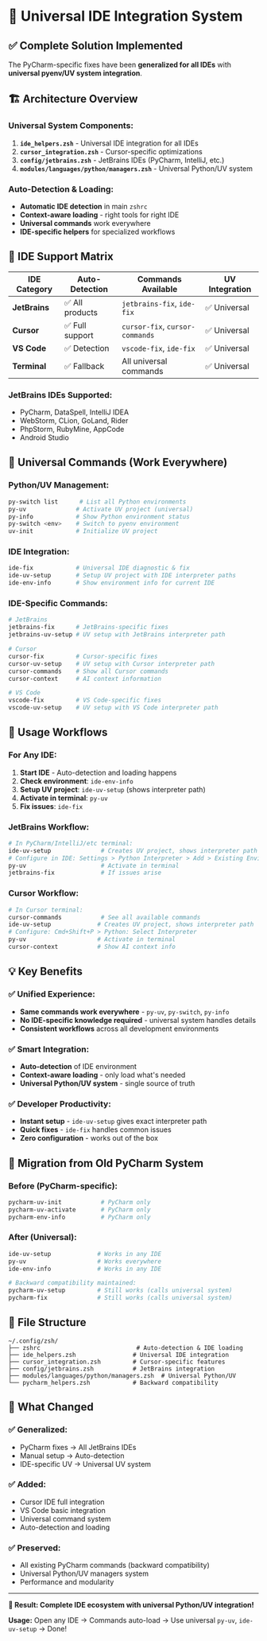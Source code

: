 # 🎯 Universal IDE Integration System

## ✅ **Complete Solution Implemented**

The PyCharm-specific fixes have been **generalized for all IDEs** with **universal pyenv/UV system integration**.

## 🏗️ **Architecture Overview**

### **Universal System Components:**
1. **`ide_helpers.zsh`** - Universal IDE integration for all IDEs
2. **`cursor_integration.zsh`** - Cursor-specific optimizations
3. **`config/jetbrains.zsh`** - JetBrains IDEs (PyCharm, IntelliJ, etc.)
4. **`modules/languages/python/managers.zsh`** - Universal Python/UV system

### **Auto-Detection & Loading:**
- **Automatic IDE detection** in main `zshrc`
- **Context-aware loading** - right tools for right IDE
- **Universal commands** work everywhere
- **IDE-specific helpers** for specialized workflows

## 🎯 **IDE Support Matrix**

| IDE Category | Auto-Detection | Commands Available | UV Integration |
|-------------|----------------|-------------------|----------------|
| **JetBrains** | ✅ All products | `jetbrains-fix`, `ide-fix` | ✅ Universal |
| **Cursor** | ✅ Full support | `cursor-fix`, `cursor-commands` | ✅ Universal |
| **VS Code** | ✅ Detection | `vscode-fix`, `ide-fix` | ✅ Universal |
| **Terminal** | ✅ Fallback | All universal commands | ✅ Universal |

### **JetBrains IDEs Supported:**
- PyCharm, DataSpell, IntelliJ IDEA
- WebStorm, CLion, GoLand, Rider
- PhpStorm, RubyMine, AppCode
- Android Studio

## 🔧 **Universal Commands (Work Everywhere)**

### **Python/UV Management:**
```bash
py-switch list      # List all Python environments
py-uv              # Activate UV project (universal)
py-info            # Show Python environment status
py-switch <env>    # Switch to pyenv environment
uv-init            # Initialize UV project
```

### **IDE Integration:**
```bash
ide-fix            # Universal IDE diagnostic & fix
ide-uv-setup       # Setup UV project with IDE interpreter paths
ide-env-info       # Show environment info for current IDE
```

### **IDE-Specific Commands:**
```bash
# JetBrains
jetbrains-fix      # JetBrains-specific fixes
jetbrains-uv-setup # UV setup with JetBrains interpreter path

# Cursor
cursor-fix         # Cursor-specific fixes
cursor-uv-setup    # UV setup with Cursor interpreter path
cursor-commands    # Show all Cursor commands
cursor-context     # AI context information

# VS Code
vscode-fix         # VS Code-specific fixes
vscode-uv-setup    # UV setup with VS Code interpreter path
```

## 🚀 **Usage Workflows**

### **For Any IDE:**
1. **Start IDE** - Auto-detection and loading happens
2. **Check environment**: `ide-env-info`
3. **Setup UV project**: `ide-uv-setup` (shows interpreter path)
4. **Activate in terminal**: `py-uv`
5. **Fix issues**: `ide-fix`

### **JetBrains Workflow:**
```bash
# In PyCharm/IntelliJ/etc terminal:
ide-uv-setup              # Creates UV project, shows interpreter path
# Configure in IDE: Settings > Python Interpreter > Add > Existing Environment
py-uv                     # Activate in terminal
jetbrains-fix             # If issues arise
```

### **Cursor Workflow:**
```bash
# In Cursor terminal:
cursor-commands           # See all available commands
ide-uv-setup             # Creates UV project, shows interpreter path
# Configure: Cmd+Shift+P > Python: Select Interpreter
py-uv                    # Activate in terminal
cursor-context           # Show AI context info
```

## 💡 **Key Benefits**

### **✅ Unified Experience:**
- **Same commands work everywhere** - `py-uv`, `py-switch`, `py-info`
- **No IDE-specific knowledge required** - universal system handles details
- **Consistent workflows** across all development environments

### **✅ Smart Integration:**
- **Auto-detection** of IDE environment
- **Context-aware loading** - only load what's needed
- **Universal Python/UV system** - single source of truth

### **✅ Developer Productivity:**
- **Instant setup** - `ide-uv-setup` gives exact interpreter path
- **Quick fixes** - `ide-fix` handles common issues
- **Zero configuration** - works out of the box

## 🔄 **Migration from Old PyCharm System**

### **Before (PyCharm-specific):**
```bash
pycharm-uv-init           # PyCharm only
pycharm-uv-activate       # PyCharm only
pycharm-env-info          # PyCharm only
```

### **After (Universal):**
```bash
ide-uv-setup             # Works in any IDE
py-uv                    # Works everywhere
ide-env-info             # Works in any IDE

# Backward compatibility maintained:
pycharm-uv-setup         # Still works (calls universal system)
pycharm-fix              # Still works (calls universal system)
```

## 📂 **File Structure**
```
~/.config/zsh/
├── zshrc                           # Auto-detection & IDE loading
├── ide_helpers.zsh                # Universal IDE integration
├── cursor_integration.zsh         # Cursor-specific features
├── config/jetbrains.zsh           # JetBrains integration
├── modules/languages/python/managers.zsh  # Universal Python/UV
└── pycharm_helpers.zsh            # Backward compatibility
```

## 🎯 **What Changed**

### **✅ Generalized:**
- PyCharm fixes → All JetBrains IDEs
- Manual setup → Auto-detection
- IDE-specific UV → Universal UV system

### **✅ Added:**
- Cursor IDE full integration
- VS Code basic integration
- Universal command system
- Auto-detection and loading

### **✅ Preserved:**
- All existing PyCharm commands (backward compatibility)
- Universal Python/UV managers system
- Performance and modularity

---

**🎉 Result: Complete IDE ecosystem with universal Python/UV integration!**

**Usage:** Open any IDE → Commands auto-load → Use universal `py-uv`, `ide-uv-setup` → Done!